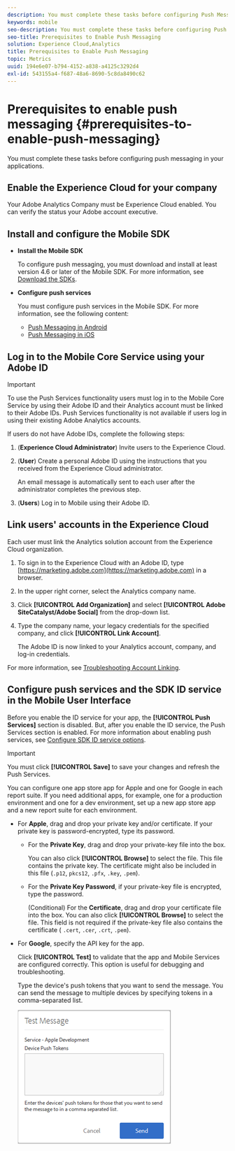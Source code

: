 ```yaml
---
description: You must complete these tasks before configuring Push Messaging in applications.
keywords: mobile
seo-description: You must complete these tasks before configuring Push Messaging in applications.
seo-title: Prerequisites to Enable Push Messaging
solution: Experience Cloud,Analytics
title: Prerequisites to Enable Push Messaging
topic: Metrics
uuid: 194e6e07-b794-4152-a838-a4125c3292d4
exl-id: 543155a4-f687-48a6-8690-5c8da8490c62
---
```

# Prerequisites to enable push messaging {#prerequisites-to-enable-push-messaging}

You must complete these tasks before configuring push messaging in your applications.

## Enable the Experience Cloud for your company

Your Adobe Analytics Company must be Experience Cloud enabled. You can verify the status your Adobe account executive.

## Install and configure the Mobile SDK

* **Install the Mobile SDK**

    To configure push messaging, you must download and install at least version 4.6 or later of the Mobile SDK. For more information, see [Download the SDKs](/help/using/c-manage-app-settings/c-mob-confg-app/t-config-analytics/download-sdk.md).

* **Configure push services**

    You must configure push services in the Mobile SDK.
    For more information, see the following content:

    * [Push Messaging in Android](/help/android/messaging-main/push-messaging/push-messaging.md)
    * [Push Messaging in iOS](/help/ios/messaging-main/push-messaging/push-messaging.md)

## Log in to the Mobile Core Service using your Adobe ID

>[!IMPORTANT]
>
>To use the Push Services functionality users must log in to the Mobile Core Service by using their Adobe ID and their Analytics account must be linked to their Adobe IDs. Push Services functionality is not available if users log in using their existing Adobe Analytics accounts.

If users do not have Adobe IDs, complete the following steps:

1. (**Experience Cloud Administrator**) Invite users to the Experience Cloud.

1. (**User**) Create a personal Adobe ID using the instructions that you received from the Experience Cloud administrator.

    An email message is automatically sent to each user after the administrator completes the previous step.

1. (**Users**) Log in to Mobile using their Adobe ID.

## Link users' accounts in the Experience Cloud

Each user must link the Analytics solution account from the Experience Cloud organization.

1. To sign in to the Experience Cloud with an Adobe ID, type [https://marketing.adobe.com](https://marketing.adobe.com) in a browser.

1. In the upper right corner, select the Analytics company name.

1. Click **[!UICONTROL Add Organization]** and select **[!UICONTROL Adobe SiteCatalyst/Adobe Social]** from the drop-down list.

1. Type the company name, your legacy credentials for the specified company, and click **[!UICONTROL Link Account]**.

    The Adobe ID is now linked to your Analytics account, company, and log-in credentials.

For more information, see [Troubleshooting Account Linking](https://docs.adobe.com/content/help/en/core-services/interface/manage-users-and-products/organizations.html).

## Configure push services and the SDK ID service in the Mobile User Interface

Before you enable the ID service for your app, the **[!UICONTROL Push Services]** section is disabled. But, after you enable the ID service, the Push Services section is enabled. For more information about enabling push services, see [Configure SDK ID service options](/help/using/c-manage-app-settings/c-mob-confg-app/t-config-visitor.md).

>[!IMPORTANT]
>
>You must click **[!UICONTROL Save]** to save your changes and refresh the Push Services.
>
>You can configure one app store app for Apple and one for Google in each report suite. If you need additional apps, for example, one for a production environment and one for a dev environment, set up a new app store app and a new report suite for each environment.

* For **Apple**, drag and drop your private key and/or certificate. If your private key is password-encrypted, type its password.

  * For the **Private Key**, drag and drop your private-key file into the box. 
  
    You can also click **[!UICONTROL Browse]** to select the file. This file contains the private key. The certificate might also be included in this file (`.p12`, `pkcs12`, `.pfx`, `.key`, `.pem`).

  * For the **Private Key Password**, if your private-key file is encrypted, type the password.

    (Conditional) For the **Certificate**, drag and drop your certificate file into the box. You can also click **[!UICONTROL Browse]** to select the file. This field is not required if the private-key file also contains the certificate ( `.cert`, `.cer`, `.crt`, `.pem`).

* For **Google**, specify the API key for the app.

    Click **[!UICONTROL Test]** to validate that the app and Mobile Services are configured correctly. This option is useful for debugging and troubleshooting.

    Type the device's push tokens that you want to send the message. You can send the message to multiple devices by specifying tokens in a comma-separated list.

    ![push test message](assets/push_test_list.png)
